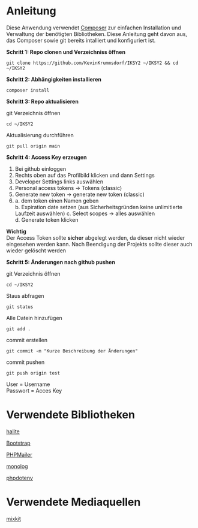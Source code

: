# Anleitung

Diese Anwendung verwendet [Composer](https://getcomposer.org) zur einfachen Installation und Verwaltung der benötigten Bibliotheken. Diese Anleitung geht davon aus, das Composer sowie git bereits intalliert und konfiguriert ist.  
  
**Schritt 1: Repo clonen und Verzeichniss öffnen**
```
git clone https://github.com/KevinKrummsdorf/IKSY2 ~/IKSY2 && cd ~/IKSY2
```
**Schritt 2: Abhängigkeiten installieren**
```
composer install
```
**Schritt 3: Repo aktualisieren** 
  
git Verzeichnis öffnen  
```
cd ~/IKSY2
```
Aktualisierung durchführen   
```
git pull origin main
```
**Schritt 4: Access Key erzeugen**  
1. Bei github einloggen
2. Rechts oben auf das Profilbild klicken und dann Settings
3. Developer Settings links auswählen
4. Personal access tokens -> Tokens (classic)
6. Generate new token -> generate new token (classic)
7. a. dem token einen Namen geben  
   b. Expiration date setzen (aus Sicherheitsgründen keine unlimitierte Laufzeit auswählen)
   c. Select scopes -> alles auswählen  
   d. Generate token klicken
     
**Wichtig**  
    Der Access Token sollte **sicher** abgelegt werden, da dieser nicht wieder eingesehen werden kann. Nach Beendigung der Projekts sollte dieser auch wieder gelöscht werden
       
**Schritt 5: Änderungen nach github pushen** 

git Verzeichnis öffnen  
```
cd ~/IKSY2
```
Staus abfragen  
```
git status
```
Alle Datein hinzufügen
```
git add .
```
commit erstellen
```
git commit -m "Kurze Beschreibung der Änderungen"
```
commit pushen  
```
git push origin test
```  
User = Username  
Passwort = Acces Key  




# Verwendete Bibliotheken

[halite](https://github.com/paragonie/halite)

[Bootstrap](https://github.com/twbs/bootstrap)

[PHPMailer](https://github.com/PHPMailer/PHPMailer)

[monolog](https://github.com/Seldaek/monolog)

[phpdotenv](https://github.com/vlucas/phpdotenv)  

# Verwendete Mediaquellen  
[mixkit](https://mixkit.co)
